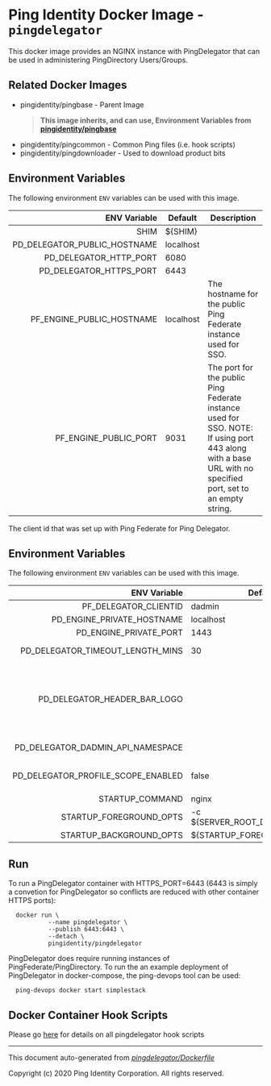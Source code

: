 
# Ping Identity Docker Image - `pingdelegator`

This docker image provides an NGINX instance with PingDelegator
that can be used in administering PingDirectory Users/Groups.

## Related Docker Images
- pingidentity/pingbase - Parent Image
	>**This image inherits, and can use, Environment Variables from [pingidentity/pingbase](https://pingidentity-devops.gitbook.io/devops/dockerimagesref/pingbase)**
- pingidentity/pingcommon - Common Ping files (i.e. hook scripts)
- pingidentity/pingdownloader - Used to download product bits

## Environment Variables
The following environment `ENV` variables can be used with 
this image. 

| ENV Variable  | Default     | Description
| ------------: | ----------- | ---------------------------------
| SHIM  | ${SHIM}  | 
| PD_DELEGATOR_PUBLIC_HOSTNAME  | localhost  | 
| PD_DELEGATOR_HTTP_PORT  | 6080  | 
| PD_DELEGATOR_HTTPS_PORT  | 6443  | 
| PF_ENGINE_PUBLIC_HOSTNAME  | localhost  | The hostname for the public Ping Federate instance used for SSO. 
| PF_ENGINE_PUBLIC_PORT  | 9031  | The port for the public Ping Federate instance used for SSO. NOTE: If using port 443 along with a base URL with no specified port, set to an empty string. 
The client id that was set up with Ping Federate for Ping Delegator.
## Environment Variables
The following environment `ENV` variables can be used with 
this image. 

| ENV Variable  | Default     | Description
| ------------: | ----------- | ---------------------------------
| PF_DELEGATOR_CLIENTID  | dadmin  | 
| PD_ENGINE_PRIVATE_HOSTNAME  | localhost  | The hostname for the DS instance the app will be interfacing with. 
| PD_ENGINE_PRIVATE_PORT  | 1443  | The HTTPS port for the DS instance the app will be interfacing with. 
| PD_DELEGATOR_TIMEOUT_LENGTH_MINS  | 30  | The length of time (in minutes) until the session will require a new login attempt 
| PD_DELEGATOR_HEADER_BAR_LOGO  |   | The filename used as the logo in the header bar, relative to this application's build directory. Note about logos: The size of the image will be scaled down to fit 22px of height and a max-width of 150px. For best results, it is advised to make the image close to this height and width ratio as well as to crop out any blank spacing around the logo to maximize its presentation. e.g. '${SERVER_ROOT_DIR}/html/delegator/images/my_company_logo.png' 
| PD_DELEGATOR_DADMIN_API_NAMESPACE  |   | The namespace for the Delegated Admin API on the DS instance. In most cases, this does not need to be set here. e.g. 'dadmin/v2' 
| PD_DELEGATOR_PROFILE_SCOPE_ENABLED  | false  | Set to true if the "profile" scope is supported for the Delegated Admin OIDC client on PingFederate and you wish to use it to show the current user's name in the navigation. 
| STARTUP_COMMAND  | nginx  | 
| STARTUP_FOREGROUND_OPTS  | -c ${SERVER_ROOT_DIR}/etc/nginx.conf  | 
| STARTUP_BACKGROUND_OPTS  | ${STARTUP_FOREGROUND_OPTS}  | 
## Run
To run a PingDelegator container with HTTPS_PORT=6443 (6443 is simply a convetion for
PingDelegator so conflicts are reduced with other container HTTPS ports):

```shell
  docker run \
           --name pingdelegator \
           --publish 6443:6443 \
           --detach \
           pingidentity/pingdelegator
```

PingDelegator does require running instances of PingFederate/PingDirectory.  To
run the an example deployment of PingDelegator in docker-compose, the ping-devops
tool can be used:

```shell
  ping-devops docker start simplestack
```
## Docker Container Hook Scripts
Please go [here](https://github.com/pingidentity/pingidentity-devops-getting-started/tree/master/docs/docker-images/pingdelegator/hooks/README.md) for details on all pingdelegator hook scripts

---
This document auto-generated from _[pingdelegator/Dockerfile](https://github.com/pingidentity/pingidentity-docker-builds/blob/master/pingdelegator/Dockerfile)_

Copyright (c) 2020 Ping Identity Corporation. All rights reserved.
